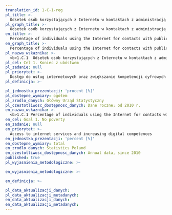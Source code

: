 ```yaml
---
translation_id: 1-C-1-reg
pl_title: >-
  Odsetek osób korzystających z Internetu w kontaktach z administracją publiczną
pl_graph_title: >-
  Odsetek osób korzystających z Internetu w kontaktach z administracją publiczną
en_title: >-
  Percentage of individuals using the Internet for contacts with public authorities or public services for submitting completed forms  
en_graph_title: >-
  Percentage of individuals using the Internet for contacts with public authorities or public services for submitting completed forms
pl_nazwa_wskaznika: >-
  <b>1.C.1  Odsetek osób korzystających z Internetu w kontaktach z administracją publiczną</b>
pl_cel: Cel 1. Koniec z ubóstwem
pl_zadanie: null
pl_priorytet: >-
  Dostęp do usług internetowych oraz zwiększanie kompetencji cyfrowych
pl_definicja: >-

pl_jednostka_prezentacji: 'procent [%]'
pl_dostepne_wymiary: ogółem
pl_zrodlo_danych: Główny Urząd Statystyczny
pl_czestotliwosc_dostępnosc_danych: Dane roczne; od 2010 r.
en_nazwa_wskaznika: >-
  <b>1.C.1 Percentage of individuals using the Internet for contacts with public authorities or public services for submitting completed forms</b>
en_cel: Goal 1. No poverty
en_zadanie: null
en_priorytet: >-
  Access to internet services and increasing digital competences
en_jednostka_prezentacji: 'percent [%]'
en_dostepne_wymiary: total
en_zrodlo_danych: Statistics Poland
en_czestotliwosc_dostępnosc_danych: Annual data, since 2010
published: true
pl_wyjasnienia_metodologiczne: >-

en_wyjasnienia_metodologiczne: >-

en_definicja: >-

pl_data_aktualizacji_danych:
pl_data_aktualizacji_metadanych:
en_data_aktualizacji_danych:
en_data_aktualizacji_metadanych:
---
```

